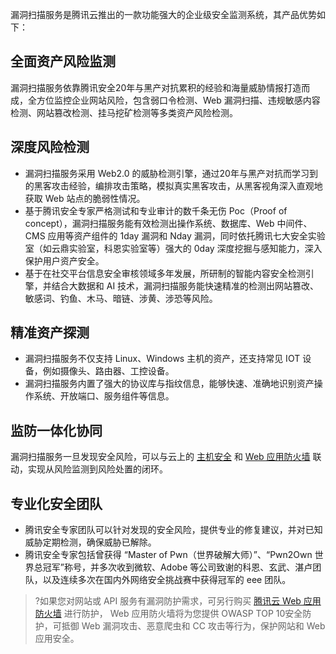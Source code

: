 漏洞扫描服务是腾讯云推出的一款功能强大的企业级安全监测系统，其产品优势如下：
## 全面资产风险监测
漏洞扫描服务依靠腾讯安全20年与黑产对抗累积的经验和海量威胁情报打造而成，全方位监控企业网站风险，包含弱口令检测、Web 漏洞扫描、违规敏感内容检测、网站篡改检测、挂马挖矿检测等多类资产风险检测。
## 深度风险检测
- 漏洞扫描服务采用 Web2.0 的威胁检测引擎，通过20年与黑产对抗而学习到的黑客攻击经验，编排攻击策略，模拟真实黑客攻击，从黑客视角深入直观地获取 Web 站点的脆弱性情况。
- 基于腾讯安全专家严格测试和专业审计的数千条无伤 Poc（Proof of concept），漏洞扫描服务能有效检测出操作系统、数据库、Web 中间件、CMS 应用等资产组件的 1day 漏洞和 Nday 漏洞，同时依托腾讯七大安全实验室（如云鼎实验室，科恩实验室等）强大的 0day 深度挖掘与感知能力，深入保护用户资产安全。
- 基于在社交平台信息安全审核领域多年发展，所研制的智能内容安全检测引擎，并结合大数据和 AI 技术，漏洞扫描服务能快速精准的检测出网站篡改、敏感词、钓鱼、木马、暗链、涉黄、涉恐等风险。


## 精准资产探测
- 漏洞扫描服务不仅支持 Linux、Windows 主机的资产，还支持常见 IOT 设备，例如摄像头、路由器、工控设备。
- 漏洞扫描服务内置了强大的协议库与指纹信息，能够快速、准确地识别资产操作系统、开放端口、服务组件等信息。

## 监防一体化协同
漏洞扫描服务一旦发现安全风险，可以与云上的 [主机安全](https://cloud.tencent.com/document/product/296) 和 [Web 应用防火墙](https://cloud.tencent.com/document/product/627) 联动，实现从风险监测到风险处置的闭环。

## 专业化安全团队
- 腾讯安全专家团队可以针对发现的安全风险，提供专业的修复建议，并对已知威胁定期检测，确保威胁已解除。
- 腾讯安全专家包括曾获得 “Master of Pwn（世界破解大师）”、“Pwn2Own 世界总冠军”称号，并多次收到微软、Adobe 等公司致谢的科恩、玄武、湛卢团队，以及连续多次在国内外网络安全挑战赛中获得冠军的 eee 团队。


>?如果您对网站或 API 服务有漏洞防护需求，可另行购买 [腾讯云 Web 应用防火墙](https://cloud.tencent.com/product/waf) 进行防护， Web 应用防火墙将为您提供 OWASP TOP 10安全防护，可抵御 Web 漏洞攻击、恶意爬虫和 CC 攻击等行为，保护网站和 Web 应用安全。
